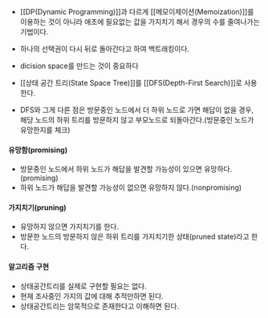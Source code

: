- [[DP(Dynamic Programming)]]과 다르게 [[메모이제이션(Memoization)]]를 이용하는 것이 아니라 애초에 필요없는 값을 가지치기 해서 경우의 수를 줄여나가는 기법이다.

- 하나의 선택권이 다시 뒤로 돌아간다고 하여 백트래킹이다.
- dicision space를 만드는 것이 중요하다
- [[상태 공간 트리(State Space Tree)]]를 [[DFS(Depth-First Search)]]로 사용한다.
- DFS와 그게 다른 점은 방문중인 노드에서 더 하위 노드로 가면 해답이 없을 경우, 해당 노드의 하위 트리를 방문하지 않고 부모노드로 되돌아간다.(방문중인 노드가 유망한지를 체크)

#### 유망함(promising)
- 방문중인 노드에서 하위 노드가 해답을 발견할 가능성이 있으면 유망하다.(promising)
- 하위 노드가 해답을 발견할 가능성이 없으면 유망하지 않다.(nonpromising)

#### 가지치기(pruning)
- 유망하지 않으면 가지치기를 한다.
- 방문한 노드의 방문하지 않은 하위 트리를 가지치기한 상태(pruned state)라고 한다.

#### 알고리즘 구현
- 상태공간트리를 실제로 구현할 필요는 없다.
- 현재 조사중인 가지의 값에 대해 추적만하면 된다.
- 상태공간트리는 암묵적으로 존재한다고 이해하면 된다.

